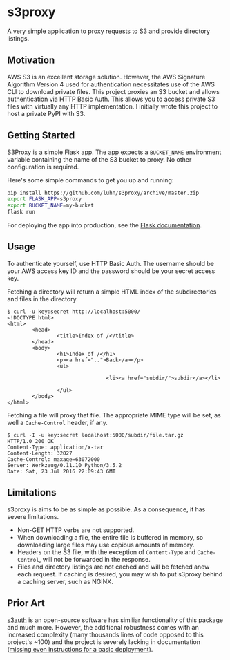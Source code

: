 # s3proxy

A very simple application to proxy requests to S3 and provide directory
listings.

## Motivation

AWS S3 is an excellent storage solution.  However, the AWS Signature Algorithm
Version 4 used for authentication necessitates use of the AWS CLI to download
private files.  This project proxies an S3 bucket and allows authentication via
HTTP Basic Auth.  This allows you to access private S3 files with virtually any
HTTP implementation.  I initially wrote this project to host a private PyPI
with S3.

## Getting Started

S3Proxy is a simple Flask app.  The app expects a `BUCKET_NAME` environment
variable containing the name of the S3 bucket to proxy.  No other configuration
is required.

Here's some simple commands to get you up and running:

```bash
pip install https://github.com/luhn/s3proxy/archive/master.zip
export FLASK_APP=s3proxy
export BUCKET_NAME=my-bucket
flask run
```

For deploying the app into production, see the [Flask
documentation](http://flask.pocoo.org/docs/0.11/deploying/).

## Usage

To authenticate yourself, use HTTP Basic Auth.  The username should be your AWS
access key ID and the password should be your secret access key.

Fetching a directory will return a simple HTML index of the subdirectories and
files in the directory.

```
$ curl -u key:secret http://localhost:5000/
<!DOCTYPE html>
<html>
        <head>
                <title>Index of /</title>
        </head>
        <body>
                <h1>Index of /</h1>
                <p><a href="..">Back</a></p>
                <ul>

                                <li><a href="subdir/">subdir</a></li>

                </ul>
        </body>
</html>
```

Fetching a file will proxy that file.  The appropriate MIME type will be set,
as well a `Cache-Control` header, if any.

```
$ curl -I -u key:secret localhost:5000/subdir/file.tar.gz
HTTP/1.0 200 OK
Content-Type: application/x-tar
Content-Length: 32027
Cache-Control: maxage=63072000
Server: Werkzeug/0.11.10 Python/3.5.2
Date: Sat, 23 Jul 2016 22:09:43 GMT
```

## Limitations

s3proxy is aims to be as simple as possible.  As a consequence, it has
severe limitations.

* Non-GET HTTP verbs are not supported.
* When downloading a file, the entire file is buffered in memory, so
  downloading large files may use copious amounts of memory.
* Headers on the S3 file, with the exception of `Content-Type` and
  `Cache-Control`, will not be forwarded in the response.
* Files and directory listings are not cached and will be fetched anew each
  request.  If caching is desired, you may wish to put s3proxy behind a caching
  server, such as NGINX.

## Prior Art

[s3auth](https://github.com/yegor256/s3auth) is an open-source software has
similiar functionality of this package and much more.  However, the additional
robustness comes with an increased complexity (many thousands lines of code
opposed to this project's ~100) and the project is severely lacking in
documentation ([missing even instructions for a basic
deployment](https://github.com/yegor256/s3auth/issues/321)).
